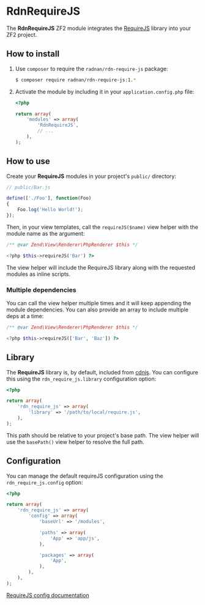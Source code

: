 RdnRequireJS
============

The **RdnRequireJS** ZF2 module integrates the [RequireJS](http://requirejs.org/) library into your ZF2 project.

## How to install

1. Use `composer` to require the `radnan/rdn-require-js` package:

   ~~~bash
   $ composer require radnan/rdn-require-js:1.*
   ~~~

2. Activate the module by including it in your `application.config.php` file:

   ~~~php
   <?php

   return array(
       'modules' => array(
           'RdnRequireJS',
           // ...
       ),
   );
   ~~~

## How to use

Create your **RequireJS** modules in your project's `public/` directory:

~~~js
// public/Bar.js

define(['./Foo'], function(Foo)
{
	Foo.log('Hello World!');
});
~~~

Then, in your view templates, call the `requireJS($name)` view helper with the module name as the argument:

~~~php
/** @var Zend\View\Renderer\PhpRenderer $this */

<?php $this->requireJS('Bar') ?>
~~~

The view helper will include the RequireJS library along with the requested modules as inline scripts.

### Multiple dependencies

You can call the view helper multiple times and it will keep appending the module dependencies. You can also provide an array to include multiple deps at a time:

~~~php
/** @var Zend\View\Renderer\PhpRenderer $this */

<?php $this->requireJS(['Bar', 'Baz']) ?>
~~~

## Library

The **RequireJS** library is, by default, included from [cdnjs](http://cdnjs.com/). You can configure this using the `rdn_require_js.library` configuration option:

~~~php
<?php

return array(
	'rdn_require_js' => array(
		'library' => '/path/to/local/require.js',
	),
);
~~~

This path should be relative to your project's base path. The view helper will use the `basePath()` view helper to resolve the full path.

## Configuration

You can manage the default requireJS configuration using the `rdn_require_js.config` option:

~~~php
<?php

return array(
	'rdn_require_js' => array(
		'config' => array(
			'baseUrl' => '/modules',

			'paths' => array(
				'App' => 'app/js',
			),

			'packages' => array(
				'App',
			),
		),
	),
);
~~~

[RequireJS config documentation](http://requirejs.org/docs/api.html#config)

